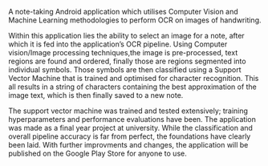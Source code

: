 A note-taking Android application which utilises Computer Vision and Machine Learning methodologies to perform OCR on images of handwriting.

Within this application lies the ability to select an image for a note, after which it is fed into the application’s OCR pipeline. Using Computer vision/Image processing techniques,the image is pre-processed, text regions are found and ordered, finally those are regions segmented into individual symbols. Those symbols are then classified using a Support Vector Machine that is trained and optimised for character recognition. This all results in a string of characters containing the best approximation of the image text, which is then finally saved to a new note.

The support vector machine was trained and tested extensively; training hyperparameters and performance evaluations have been. The application was made as a final year project at university. While the classification and overall pipeline accuracy is far from perfect, the foundations have clearly been laid. With further improvments and changes, the application will be published on the Google Play Store for anyone to use.
